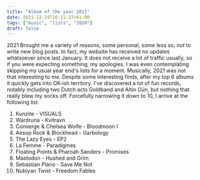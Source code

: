 ```yaml
---
title: "Album of the year 2021"
date: 2021-12-24T16:11:37+01:00
tags: ["music", "lists", "2020"]
draft: false
---
```

2021 Brought me a variety of reasons, some personal, some less so, *not* to write new blog posts. In fact, my website has received no updates whatsoever since last January. It does not receive a lot of traffic usually, so if you were expecting something, my apologies. I was even contemplating skipping my usual year end's lists for a moment. Musically, 2021 was not that interesting to me. Despite some interesting finds, after my top 6 albums it quickly gets into OK-ish territory. I've discovered a lot of fun records, notably including two Dutch acts Goldband and Altin Gün, but nothing that really blew my socks off. Forcefully narrowing it down to 10, I arrive at the following list.

1. Kunzite - VISUALS
2. Wardruna - Kvitravn
3. Converge & Chelsea Wolfe - Bloodmoon I
4. Aesop Rock & Blockhead - Garbology
5. The Lazy Eyes - EP2
6. La Femme - Paradigmes
7. Floating Points & Pharoah Sanders - Promises
8. Mastodon - Hushed and Grim
9. Sebastian Plano - Save Me Not
10. Nubiyan Twist - Freedom Fables